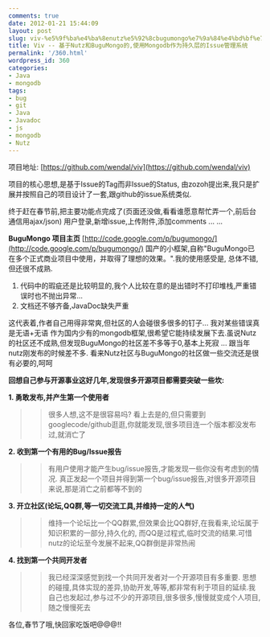 ```yaml
---
comments: true
date: 2012-01-21 15:44:09
layout: post
slug: viv-%e5%9f%ba%e4%ba%8enutz%e5%92%8cbugumongo%e7%9a%84%e4%bd%bf%e7%94%a8mongodb%e4%bd%9c%e4%b8%ba%e6%8c%81%e4%b9%85%e5%b1%82%e7%9a%84issue%e7%ae%a1%e7%90%86%e7%b3%bb%e7%bb%9f
title: Viv -- 基于Nutz和BuguMongo的,使用Mongodb作为持久层的Issue管理系统
permalink: '/360.html'
wordpress_id: 360
categories:
- Java
- mongodb
tags:
- bug
- git
- Java
- Javadoc
- js
- mongodb
- Nutz
---
```


项目地址: [https://github.com/wendal/viv](https://github.com/wendal/viv)

项目的核心思想,是基于Issue的Tag而非Issue的Status, 由zozoh提出来,我只是扩展并按照自己的项目设计了一套,跟github的issue系统类似.

终于赶在春节前,把主要功能点完成了(页面还没做,看看谁愿意帮忙弄一个,前后台通信用ajax/json)
用户登录,新增issue,上传附件,添加comments ... ...

**BuguMongo 项目主页** [http://code.google.com/p/bugumongo/](http://code.google.com/p/bugumongo/)
国产的小框架,自称"BuguMongo已在多个正式商业项目中使用，并取得了理想的效果。".我的使用感受是, 总体不错,但还很不成熟.
1. 代码中的瑕疵还是比较明显的,我个人比较在意的是出错时不打印堆栈,严重错误时也不抛出异常...
2. 文档还不够齐备,JavaDoc缺失严重

这代表着,作者自己用得非常爽,但社区的人会碰很多很多的钉子... 我对某些错误真是无语+无语
作为国内少有的mongodb框架,很希望它能持续发展下去.虽说Nutz的社区还不成熟,但发现BuguMongo的社区差不多等于0,基本上死寂 ... 跟当年nutz刚发布的时候差不多. 看来Nutz社区与BuguMongo的社区做一些交流还是很有必要的,呵呵

**回想自己参与开源事业这好几年,发现很多开源项目都需要突破一些坎:**

**1. 勇敢发布,并产生第一个使用者**
>> 很多人想,这不是很容易吗? 看上去是的,但只需要到googlecode/github逛逛,你就能发现,很多项目连一个版本都没发布过,就消亡了

**2. 收到第一个有用的Bug/Issue报告**
>> 有用户使用才能产生bug/issue报告,才能发现一些你没有考虑到的情况. 真正发起一个项目并得到第一个bug/issue报告,对很多开源项目来说,那是消亡之前都等不到的

**3. 开立社区(论坛,QQ群,等一切交流工具,并维持一定的人气)**
>> 维持一个论坛比一个QQ群累,但效果会比QQ群好,在我看来,论坛属于知识积累的一部分,持久化的, 而QQ是过程式,临时交流的结果.可惜nutz的论坛至今发展不起来,QQ群倒是非常热闹

**4. 找到第一个共同开发者**
>> 我已经深深感觉到找一个共同开发者对一个开源项目有多重要. 思想的碰撞,具体实现的差异,协助开发,等等,都非常有利于项目的延续.我自己也发起过,参与过不少的开源项目,很多很多,慢慢就变成个人项目,随之慢慢死去

各位,春节了哦,快回家吃饭吧@@@!!

